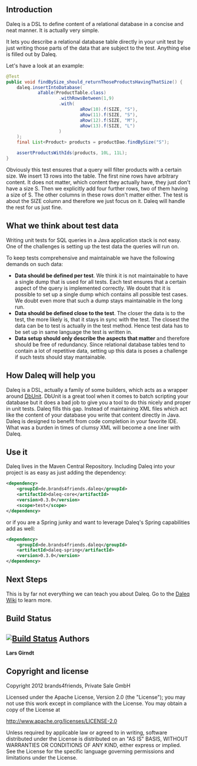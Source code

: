Introduction
------------

Daleq is a DSL to define content of a relational database in a concise and neat manner. It is actually very simple. 

It lets you describe a relational database table directly in your unit test by
just writing those parts of the data that are subject to the test. Anything
else is filled out by Daleq. 

Let's have a look at an example:

```java
@Test
public void findBySize_should_returnThoseProductsHavingThatSize() {
    daleq.insertIntoDatabase(
            aTable(ProductTable.class)
                    .withRowsBetween(1,9)
                    .with(
                            aRow(10).f(SIZE, "S"),
                            aRow(11).f(SIZE, "S"),
                            aRow(12).f(SIZE, "M"),
                            aRow(13).f(SIZE, "L")
                    )
    );
    final List<Product> products = productDao.findBySize("S");

    assertProductsWithIds(products, 10L, 11L);
}
```
Obviously this test ensures that a query will filter products with a certain size. We insert 13 rows into the table. The first nine rows have arbitrary content. It does not matter, which content they actually have, they just don't have a size S. Then we explicitly add four further rows, two of them having a size of S. The other columns in these rows don't matter either. The test is about the SIZE column and therefore we just focus on it. Daleq will handle the rest for us just fine.

What we think about test data
-----------------------------

Writing unit tests for SQL queries in a Java application stack is not easy.
One of the challenges is setting up the test data the queries will run on.

To keep tests comprehensive and maintainable we have the following demands on such data:

* **Data should be defined per test**. We think it is not maintainable to have a single dump that is used for all tests. Each test ensures that a certain aspect of the query is implemented correctly. We doubt that it is possible to set up a single dump which contains all possible test cases. We doubt even more that such a dump stays maintainable in the long run.
* **Data should be defined close to the test**. The closer the data is to the test, the more likely is, that it stays in sync with the test. The closest the data can be to test is actually in the test method. Hence test data has to be set up in same language the test is written in.
* **Data setup should only describe the aspects that matter** and therefore should be free of redundancy. Since relational database tables tend to contain a lot of repetitive data, setting up this data is poses a challenge if such tests should stay mantainable.

How Daleq will help you
-----------------------

Daleq is a DSL, actually a family of some builders, which acts as a wrapper around [DbUnit](http://www.dbunit.org/). DbUnit is a great tool when it comes to batch scripting your database but it does a bad job to give you a tool to do this nicely and proper in unit tests. Daleq fills this gap. Instead of maintaining XML files which act like the content of your database you write that content directly in Java. Daleq is designed to benefit from code completion in your favorite IDE. What was a burden in times of clumsy XML will become a one liner with Daleq.

Use it
-----------

Daleq lives in the Maven Central Repository. Including Daleq into your project is as easy as just adding the dependency:

```xml
<dependency>
    <groupId>de.brands4friends.daleq</groupId>
    <artifactId>daleq-core</artifactId>
    <version>0.3.0</version>
    <scope>test</scope>
</dependency>
```

or if you are a Spring junky and want to leverage Daleq's Spring capabilities add as well:

```xml
<dependency>
    <groupId>de.brands4friends.daleq</groupId>
    <artifactId>daleq-spring</artifactId>
    <version>0.3.0</version>
</dependency>
```

Next Steps
----------

This is by far not everything we can teach you about Daleq. Go to the [Daleq Wiki](https://github.com/brands4friends/daleq/wiki) 
to learn more.

Build Status
-----------

[![Build Status](https://secure.travis-ci.org/brands4friends/daleq.png?branch=master)](http://travis-ci.org/brands4friends/daleq)
Authors
-------

**Lars Girndt**

Copyright and license
---------------------

Copyright 2012 brands4friends, Private Sale GmbH

Licensed under the Apache License, Version 2.0 (the "License");
you may not use this work except in compliance with the License.
You may obtain a copy of the License at

   http://www.apache.org/licenses/LICENSE-2.0

Unless required by applicable law or agreed to in writing, software
distributed under the License is distributed on an "AS IS" BASIS,
WITHOUT WARRANTIES OR CONDITIONS OF ANY KIND, either express or implied.
See the License for the specific language governing permissions and
limitations under the License.
